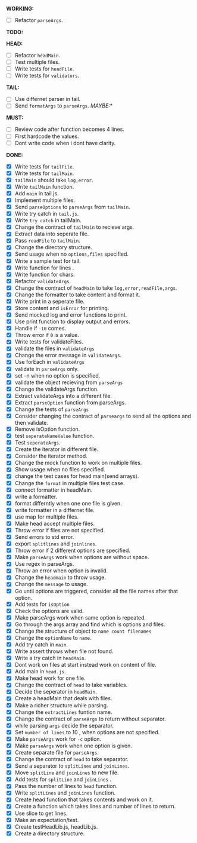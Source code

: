 **WORKING:**
- [ ] Refactor `parseArgs`.

**TODO:**

**HEAD:**
- [ ] Refactor `headMain`.
- [ ] Test multiple files.
- [ ] Write tests for `headFile`.
- [ ] Write tests for `validators`.

**TAIL:**

- [ ] Use differnet parser in tail.
- [ ] Send `formatArgs` to `parseArgs`.
**MAYBE*:**

**MUST:**
- [ ] Review code after function becomes 4 lines.
- [ ] First hardcode the values.
- [ ] Dont write code when i dont have clarity.

**DONE:**
- [x] Write tests for `tailFile`.
- [x] Write tests for `tailMain`.
- [x] `tailMain` should take `log,error`.
- [x] Write `tailMain` function.
- [x] Add `main` in tail.js.
- [x] Implement multiple files.
- [x] Send `parseOptions` to `parseArgs` from `tailMain`.
- [x] Write try catch in `tail.js`.
- [x] Write `try catch` in tailMain.
- [x] Change the contract of `tailMain` to recieve args.
- [x] Extract data into seperate file.
- [x] Pass `readFile` to `tailMain`.
- [x] Change the directory structure.
- [x] Send usage when no `options,files` specified.
- [x] Write a sample test for tail.
- [x] Write function for lines .
- [x] Write function for chars.
- [x] Refactor `validateArgs`.
- [x] Change the contract of `headMain` to take `log,error,readFile,args`.
- [x] Change the formatter to take content and format it.
- [x] Write print in a seperate file.
- [x] Store content and `isError` for printing.
- [x] Send mocked log and error functions to print.
- [x] Use print function to display output and errors.
- [x] Handle if `-10` comes.
- [x] Throw error if `0` is a value.
- [x] Write tests for validateFiles.
- [x] validate the files in `validateArgs`
- [x] Change the error message in `validateArgs`.
- [x] Use forEach in `validateArgs`
- [x] validate in `parseArgs` only.
- [x] set -n when no option is specified.
- [x] validate the object recieving from `parseArgs`
- [x] Change the validateArgs function.
- [x] Extract validateArgs into a different file.
- [x] Extract `parseOption` function from parseArgs.
- [x] Change the tests of `parseArgs`
- [x] Consider changing the contract of `parseargs` to send all the options and then validate.
- [x] Remove isOption function.
- [x] test `seperateNameValue` function.
- [x] Test `seperateArgs`.
- [x] Create the iterator in different file.
- [x] Consider the iterator method.
- [x] Change the mock function to work on multiple files.
- [x] Show usage when no files specified.
- [x] change the test cases for head main(send arrays).
- [x] Change the `format` in multiple files test case.
- [x] connect formatter in headMain.
- [x] write a formatter.
- [x] format differntly when one one file is given.
- [x] write formatter in a differnet file.
- [x] use map for multiple files.
- [x] Make head accept multiple files.
- [x] Throw error if files are not specified.
- [x] Send errors to std error.
- [x] export `splitlines` and `joinlines`.
- [x] Throw error if 2 different options are specified.
- [x] Make `parseArgs` work when options are without space.
- [x] Use regex in parseArgs.
- [x] Throw an error when option is invalid.
- [x] Change the `headmain` to throw usage.
- [x] Change the `message` to usage.
- [x] Go until options are triggered, consider all the file names after that option.
- [x] Add tests for `isOption`
- [x] Check the options are valid.
- [x] Make parseArgs work when same option is repeated.
- [x] Go through the args array and find which is options and files.
- [x] Change the structure of object to `name count filenames`
- [x] Change the `optionName` to `name`.
- [x] Add try catch in `main`.
- [x] Write assert throws when file not found.
- [x] Write a try catch in `headMain`.
- [x] Dont work on files at start instead work on content of file.
- [x] Add main in `head.js`.
- [x] Make head work for one file.
- [x] Change the contract of `head` to take variables.
- [x] Decide the seperator in `headMain`.
- [x] Create a headMain that deals with files.
- [x] Make a richer structure while parsing.
- [x] Change the `extractLines` funtion name.
- [x] Change the contract of `parseArgs` to return without separator.
- [x] while parsing `args` decide the separator.
- [x] Set `number of lines` to 10 , when options are not specified.
- [x] Make `parseArgs` work for `-c` option.
- [x] Make `parseArgs` work when one option is given.
- [x] Create separate file for `parseArgs`.
- [x] Change the contract of `head` to take separator.
- [x] Send a separator to `splitLines` and `joinLines`.
- [x] Move `splitLine` and `joinLines` to new file.
- [x] Add tests for `splitLine` and `joinLines` .
- [x] Pass the number of lines to `head` function.
- [x] Write  `splitLines` and `joinLines` function.
- [x] Create head function that takes contents and work on it.
- [x] Create a function which takes lines and number of lines to return.
- [x] Use slice to get lines.
- [x] Make an expectation/test.
- [x] Create  testHeadLib.js, headLib.js.
- [x] Create a directory structure.
